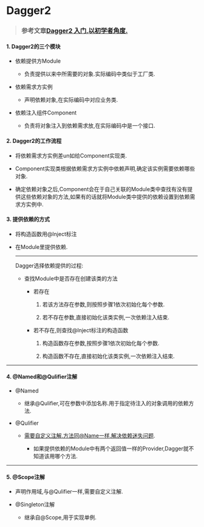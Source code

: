 # Dagger2

> ### 参考文章[Dagger2 入门,以初学者角度.](http://www.jianshu.com/p/1d84ba23f4d2)

#### 1. Dagger2的三个模块

- 依赖提供方Module

    - 负责提供以来中所需要的对象.实际编码中类似于工厂类.

- 依赖需求方实例

    - 声明依赖对象,在实际编码中对应业务类.

- 依赖注入组件Component

    - 负责将对象注入到依赖需求放,在实际编码中是一个接口.

#### 2. Dagger2的工作流程

- 将依赖需求方实例差un如给Component实现类.

- Component实现类根据依赖需求方实例中依赖声明,确定该实例需要依赖哪些对象.

- 确定依赖对象之后,Component会在于自己关联的Module类中查找有没有提供这些依赖对象的方法,如果有的话就将Module类中提供的依赖设置到依赖需求方实例中.

#### 3. 提供依赖的方式

- 将构造函数用@Inject标注

- 在Module里提供依赖.

    ---

    Dagger选择依赖提供的过程:

    - 查找Module中是否存在创建该类的方法

        - 若存在

            1. 若该方法存在参数,则按照步骤1依次初始化每个参数.

            2. 若不存在参数,直接初始化该类实例,一次依赖注入结束.

        - 若不存在,则查找@Inject标注的构造函数

            1. 构造函数存在参数,按照步骤1依次初始化每个参数.

            2. 构造函数不存在,直接初始化该类实例,一次依赖注入结束.
---

#### 4. @Named和@Qulifier注解

- @Named

    - 继承@Qulifier,可在参数中添加名称.用于指定待注入的对象调用的依赖方法.

- @Qulifier

    - 需要自定义注解.方法同@Name一样.解决依赖迷失问题.

        - 如果提供依赖的Module中有两个返回值一样的Provider,Dagger就不知道该用哪个方法.
---

#### 5. @Scope注解

- 声明作用域,与@Qulifier一样,需要自定义注解.

- @Singleton注解

    - 继承自@Scope,用于实现单例.

